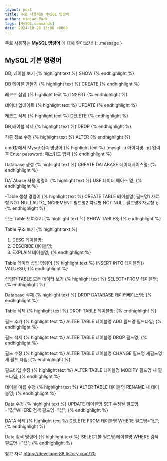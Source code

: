 ```yaml
---
layout: post
title: 주로 사용하는 MySQL 명령어
author: minjae Park
tags: [MySQL,commands]
date: 2024-10-28 13:00 +0800
---
```

주로 사용하는 **MySQL 명령어** 에 대해 알아보자!
{: .message }

## MySQL 기본 명령어

DB, 테이블 보기
{% highlight text %}
SHOW
{% endhighlight %}

DB 테이블 만들기
{% highlight text %}
CREATE
{% endhighlight %}

레코드 삽입
{% highlight text %}
INSERT
{% endhighlight %}

데이터 업데이트 
{% highlight text %}
UPDATE
{% endhighlight %}

레코드 삭제
{% highlight text %}
DELETE
{% endhighlight %}

DB,테이블 삭제 
{% highlight text %}
DROP
{% endhighlight %}

각종 정보 수정
{% highlight text %}
ALTER
{% endhighlight %}

cmd창에서 Mysql 접속 명령어
{% highlight text %}
[mysql -u 아이디명 -p] 입력 후
Enter password: 패스워드 입력 
{% endhighlight %}

Database 생성
{% highlight text %}
CREATE DATABASE 데이터베이스명;
{% endhighlight %}

DATAbase 사용 명령어
{% highlight text %}
USE 데이터 베이스 명;
{% endhighlight %}

-Table 생성 명령어
{% highlight text %}
CREATE TABLE 테이블명(
    필드명1 자료형 NOT NULLAUTO_INCREMENT
    필드명2 자료형 NOT NULL
    필드명3 자료형
);
{% endhighlight %}

모든 Table 보여주기
{% highlight text %}
SHOW TABLES;
{% endhighlight %}

Table 구조 보기
{% highlight text %}
1. DESC 테이블명;
2. DESCRIBE 테이블명;
3. EXPLAIN 테이블명;
{% endhighlight %}

Table 데이터 삽입 명령어
{% highlight text %}
INSERT INTO 테이블명() VALUES();
{% endhighlight %}

삽입한 TABLE 모든 데이터 보기
{% highlight text %}
SELECT*FROM 테이블명;
{% endhighlight %}

Database 삭제 
{% highlight text %}
DROP DATABASE 데이터베이스명;
{% endhighlight %}

Table 삭제
{% highlight text %}
DROP TABLE 테이블명;
{% endhighlight %}

필드 추가
{% highlight text %}
ALTER TABLE 테이블명 ADD 필드명 필드타입;
{% endhighlight %}

필드 삭제 
{% highlight text %}
ALTER TABLE 테이블명 DROP 필드명;
{% endhighlight %}

필드 수정 
{% highlight text %}
ALTER TABLE 테이블명 CHANGE 필드명 새필드명 새 필드 타입;
{% endhighlight %}

필드타입 수정 
{% highlight text %}
ALTER TABLE 테이블명 MODIFY 필드명 새 필드타입;
{% endhighlight %}

테이블 이름 수정
{% highlight text %}
ALTER TABLE 테이블명 RENAME 새 테이블명;
{% endhighlight %}

Data 수정 
{% highlight text %}
UPDATE 테이블명 SET 수정될 필드명="값"WHERE 검색 필드명="값";
{% endhighlight %}

DATA 삭제
{% highlight text %}
DELETE FROM 테이블명 WHERE 필드명="값";
{% endhighlight %}

Data 검색 명령어
{% highlight text %}
SELECT볼 필드명 테이블명 WHERE 검색 필드명 ="값";
{% endhighlight %}

 참고 자료 
https://developer88.tistory.com/20
